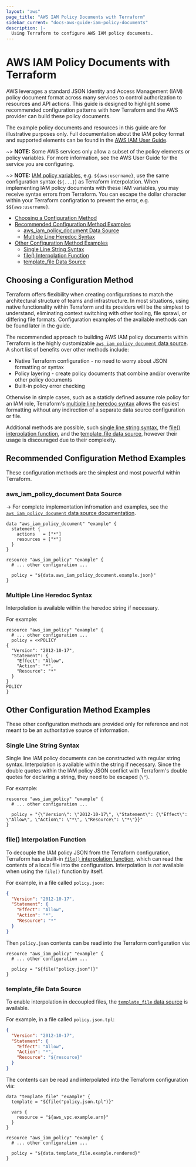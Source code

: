 ```yaml
---
layout: "aws"
page_title: "AWS IAM Policy Documents with Terraform"
sidebar_current: "docs-aws-guide-iam-policy-documents"
description: |-
  Using Terraform to configure AWS IAM policy documents.
---
```


# AWS IAM Policy Documents with Terraform

AWS leverages a standard JSON Identity and Access Management (IAM) policy document format across many services to control authorization to resources and API actions. This guide is designed to highlight some recommended configuration patterns with how Terraform and the AWS provider can build these policy documents.

The example policy documents and resources in this guide are for illustrative purposes only. Full documentation about the IAM policy format and supported elements can be found in the [AWS IAM User Guide](https://docs.aws.amazon.com/IAM/latest/UserGuide/reference_policies_elements.html).

~> **NOTE:** Some AWS services only allow a subset of the policy elements or policy variables. For more information, see the AWS User Guide for the service you are configuring.

~> **NOTE:** [IAM policy variables](https://docs.aws.amazon.com/IAM/latest/UserGuide/reference_policies_variables.html), e.g. `${aws:username}`, use the same configuration syntax (`${...}`) as Terraform interpolation. When implementing IAM policy documents with these IAM variables, you may receive syntax errors from Terraform. You can escape the dollar character within your Terraform configration to prevent the error, e.g. `$${aws:username}`.

<!-- TOC depthFrom:2 -->

- [Choosing a Configuration Method](#choosing-a-configuration-method)
- [Recommended Configuration Method Examples](#recommended-configuration-method-examples)
    - [aws_iam_policy_document Data Source](#aws_iam_policy_document-data-source)
    - [Multiple Line Heredoc Syntax](#multiple-line-heredoc-syntax)
- [Other Configuration Method Examples](#other-configuration-method-examples)
    - [Single Line String Syntax](#single-line-string-syntax)
    - [file() Interpolation Function](#file-interpolation-function)
    - [template_file Data Source](#template_file-data-source)

<!-- /TOC -->

## Choosing a Configuration Method

Terraform offers flexibility when creating configurations to match the architectural structure of teams and infrastructure. In most situations, using native functionality within Terraform and its providers will be the simplest to understand, eliminating context switching with other tooling, file sprawl, or differing file formats. Configuration examples of the available methods can be found later in the guide.

The recommended approach to building AWS IAM policy documents within Terraform is the highly customizable [`aws_iam_policy_document` data source](#aws_iam_policy_document-data-source). A short list of benefits over other methods include:

- Native Terraform configuration - no need to worry about JSON formatting or syntax
- Policy layering - create policy documents that combine and/or overwrite other policy documents
- Built-in policy error checking

Otherwise in simple cases, such as a staticly defined assume role policy for an IAM role, Terraform's [multiple line heredoc syntax](#multiple-line-heredoc-syntax) allows the easiest formatting without any indirection of a separate data source configuration or file.

Additional methods are possible, such [single line string syntax](#single-line-string-syntax), the [file() interpolation function](#file-interpolation-function), and the [template_file data source](#template_file-data-source), however their usage is discouraged due to their complexity.

## Recommended Configuration Method Examples

These configuration methods are the simplest and most powerful within Terraform.

### aws_iam_policy_document Data Source

-> For complete implementation infromation and examples, see the [`aws_iam_policy_document` data source documentation](/docs/providers/aws/d/iam_policy_document.html).

```hcl
data "aws_iam_policy_document" "example" {
  statement {
    actions   = ["*"]
    resources = ["*"]
  }
}

resource "aws_iam_policy" "example" {
  # ... other configuration ...

  policy = "${data.aws_iam_policy_document.example.json}"
}
```

### Multiple Line Heredoc Syntax

Interpolation is available within the heredoc string if necessary.

For example:

```hcl
resource "aws_iam_policy" "example" {
  # ... other configuration ...
  policy = <<POLICY
{
  "Version": "2012-10-17",
  "Statement": {
    "Effect": "Allow",
    "Action": "*",
    "Resource": "*"
  }
}
POLICY
}
```

## Other Configuration Method Examples

These other configuration methods are provided only for reference and not meant to be an authoritative source of information.

### Single Line String Syntax

Single line IAM policy documents can be constructed with regular string syntax. Interpolation is available within the string if necessary. Since the double quotes within the IAM policy JSON conflict with Terraform's double quotes for declaring a string, they need to be escaped (`\"`).

For example:

```hcl
resource "aws_iam_policy" "example" {
  # ... other configuration ...

  policy = "{\"Version\": \"2012-10-17\", \"Statement\": {\"Effect\": \"Allow\", \"Action\": \"*\", \"Resource\": \"*\"}}"
}
```

### file() Interpolation Function

To decouple the IAM policy JSON from the Terraform configuration, Terraform has a built-in [`file()` interpolation function](/docs/configuration/interpolation.html#file-path-), which can read the contents of a local file into the configuration. Interpolation is _not_ available when using the `file()` function by itself.

For example, in a file called `policy.json`:

```json
{
  "Version": "2012-10-17",
  "Statement": {
    "Effect": "Allow",
    "Action": "*",
    "Resource": "*"
  }
}
```

Then `policy.json` contents can be read into the Terraform configuration via:

```hcl
resource "aws_iam_policy" "example" {
  # ... other configuration ...

  policy = "${file("policy.json")}"
}
```

### template_file Data Source

To enable interpolation in decoupled files, the [`template_file` data source](/docs/providers/template/d/file.html) is available.

For example, in a file called `policy.json.tpl`:

```json
{
  "Version": "2012-10-17",
  "Statement": {
    "Effect": "Allow",
    "Action": "*",
    "Resource": "${resource}"
  }
}
```

The contents can be read and interpolated into the Terraform configuration via:

```hcl
data "template_file" "example" {
  template = "${file("policy.json.tpl")}"

  vars {
    resource = "${aws_vpc.example.arn}"
  }
}

resource "aws_iam_policy" "example" {
  # ... other configuration ...

  policy = "${data.template_file.example.rendered}"
}
```
